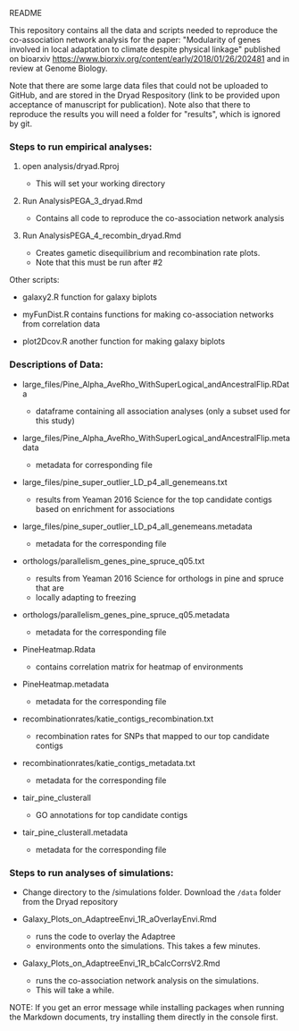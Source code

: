 README

This repository contains all the data and scripts needed to reproduce the
co-association network analysis for the paper: "Modularity of genes involved in local adaptation to climate despite physical linkage" published on bioarxiv https://www.biorxiv.org/content/early/2018/01/26/202481 and in review at Genome Biology.

Note that there are some large data files that could not be uploaded to GitHub, and are stored in the Dryad Respository (link to be provided upon acceptance of manuscript for publication). Note also that there to reproduce the results you will need a folder for "results", which is ignored by git.

### Steps to run empirical analyses:


1) open analysis/dryad.Rproj
	- This will set your working directory

2) Run AnalysisPEGA_3_dryad.Rmd
	- Contains all code to reproduce the co-association network analysis

3) Run AnalysisPEGA_4_recombin_dryad.Rmd
	- Creates gametic disequilibrium and recombination rate plots.
	- Note that this must be run after #2

Other scripts:

* galaxy2.R function for galaxy biplots

* myFunDist.R contains functions for making co-association networks from correlation data

* plot2Dcov.R another function for making galaxy biplots


### Descriptions of Data:

* large_files/Pine_Alpha_AveRho_WithSuperLogical_andAncestralFlip.RData
	* dataframe containing all association analyses (only a subset used for this study)
	
* large_files/Pine_Alpha_AveRho_WithSuperLogical_andAncestralFlip.metadata
	* metadata for corresponding file

* large_files/pine_super_outlier_LD_p4_all_genemeans.txt
	* results from Yeaman 2016 Science for the top candidate contigs based on enrichment for associations
	
* large_files/pine_super_outlier_LD_p4_all_genemeans.metadata
	* metadata for the corresponding file
	
* orthologs/parallelism_genes_pine_spruce_q05.txt
	* results from Yeaman 2016 Science for orthologs in pine and spruce that are
	* locally adapting to freezing
	
* orthologs/parallelism_genes_pine_spruce_q05.metadata
	* metadata for the corresponding file
	
* PineHeatmap.Rdata
	* contains correlation matrix for heatmap of environments
	
* PineHeatmap.metadata
	* metadata for the corresponding file
		
* recombinationrates/katie_contigs_recombination.txt
	* recombination rates for SNPs that mapped to our top candidate contigs
	
* recombinationrates/katie_contigs_metadata.txt
	* metadata for the corresponding file

* tair_pine_clusterall
	* GO annotations for top candidate contigs
	
* tair_pine_clusterall.metadata
	* metadata for the corresponding file


### Steps to run analyses of simulations:

* Change directory to the /simulations folder. Download the `/data` folder from the Dryad repository

* Galaxy_Plots_on_AdaptreeEnvi_1R_aOverlayEnvi.Rmd 
	* runs the code to overlay the Adaptree 
	* environments onto the simulations. This takes a few minutes.

* Galaxy_Plots_on_AdaptreeEnvi_1R_bCalcCorrsV2.Rmd
	* runs the co-association network analysis on the simulations.
	* This will take a while.

NOTE: If you get an error message while installing packages when running the 
	Markdown documents, try installing them directly in the console first.
